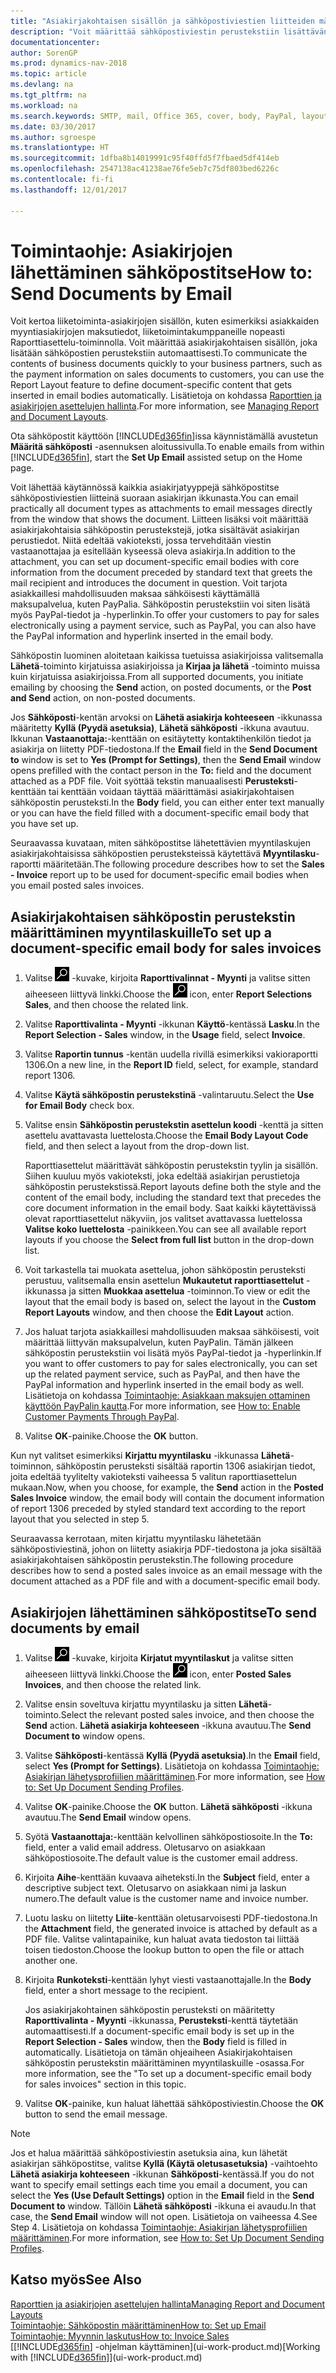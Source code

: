 ```yaml
---
title: "Asiakirjakohtaisen sisällön ja sähköpostiviestien liitteiden määrittäminen"
description: "Voit määrittää sähköpostiviestin perustekstiin lisättävän sisällön, kuten PayPal-linkin. Voit myös liittää asiakirjoja sähköpostiviesteihin."
documentationcenter: 
author: SorenGP
ms.prod: dynamics-nav-2018
ms.topic: article
ms.devlang: na
ms.tgt_pltfrm: na
ms.workload: na
ms.search.keywords: SMTP, mail, Office 365, cover, body, PayPal, layout
ms.date: 03/30/2017
ms.author: sgroespe
ms.translationtype: HT
ms.sourcegitcommit: 1dfba8b14019991c95f40ffd5f7fbaed5df414eb
ms.openlocfilehash: 2547138ac41238ae76fe5eb7c75df803bed6226c
ms.contentlocale: fi-fi
ms.lasthandoff: 12/01/2017

---
```

# <a name="how-to-send-documents-by-email"></a><span data-ttu-id="1eaa4-104">Toimintaohje: Asiakirjojen lähettäminen sähköpostitse</span><span class="sxs-lookup"><span data-stu-id="1eaa4-104">How to: Send Documents by Email</span></span>
<span data-ttu-id="1eaa4-105">Voit kertoa liiketoiminta-asiakirjojen sisällön, kuten esimerkiksi asiakkaiden myyntiasiakirjojen maksutiedot, liiketoimintakumppaneille nopeasti Raporttiasettelu-toiminnolla. Voit määrittää asiakirjakohtaisen sisällön, joka lisätään sähköpostien perustekstiin automaattisesti.</span><span class="sxs-lookup"><span data-stu-id="1eaa4-105">To communicate the contents of business documents quickly to your business partners, such as the payment information on sales documents to customers, you can use the Report Layout feature to define document-specific content that gets inserted in email bodies automatically.</span></span> <span data-ttu-id="1eaa4-106">Lisätietoja on kohdassa [Raporttien ja asiakirjojen asettelujen hallinta](ui-manage-report-layouts.md).</span><span class="sxs-lookup"><span data-stu-id="1eaa4-106">For more information, see [Managing Report and Document Layouts](ui-manage-report-layouts.md).</span></span>

<span data-ttu-id="1eaa4-107">Ota sähköpostit käyttöön [!INCLUDE[d365fin](includes/d365fin_md.md)]issa käynnistämällä avustetun **Määritä sähköposti** -asennuksen aloitussivulla.</span><span class="sxs-lookup"><span data-stu-id="1eaa4-107">To enable emails from within [!INCLUDE[d365fin](includes/d365fin_md.md)], start the **Set Up Email** assisted setup on the Home page.</span></span>

<span data-ttu-id="1eaa4-108">Voit lähettää käytännössä kaikkia asiakirjatyyppejä sähköpostitse sähköpostiviestien liitteinä suoraan asiakirjan ikkunasta.</span><span class="sxs-lookup"><span data-stu-id="1eaa4-108">You can email practically all document types as attachments to email messages directly from the window that shows the document.</span></span> <span data-ttu-id="1eaa4-109">Liitteen lisäksi voit määrittää asiakirjakohtaisia sähköpostin perustekstejä, jotka sisältävät asiakirjan perustiedot. Niitä edeltää vakioteksti, jossa tervehditään viestin vastaanottajaa ja esitellään kyseessä oleva asiakirja.</span><span class="sxs-lookup"><span data-stu-id="1eaa4-109">In addition to the attachment, you can set up document-specific email bodies with core information from the document preceded by standard text that greets the mail recipient and introduces the document in question.</span></span> <span data-ttu-id="1eaa4-110">Voit tarjota asiakkaillesi mahdollisuuden maksaa sähköisesti käyttämällä maksupalvelua, kuten PayPalia. Sähköpostin perustekstiin voi siten lisätä myös PayPal-tiedot ja -hyperlinkin.</span><span class="sxs-lookup"><span data-stu-id="1eaa4-110">To offer your customers to pay for sales electronically using a payment service, such as PayPal, you can also have the PayPal information and hyperlink inserted in the email body.</span></span>

<span data-ttu-id="1eaa4-111">Sähköpostin luominen aloitetaan kaikissa tuetuissa asiakirjoissa valitsemalla **Lähetä**-toiminto kirjatuissa asiakirjoissa ja **Kirjaa ja lähetä** -toiminto muissa kuin kirjatuissa asiakirjoissa.</span><span class="sxs-lookup"><span data-stu-id="1eaa4-111">From all supported documents, you initiate emailing by choosing the **Send** action, on posted documents, or the **Post and Send** action, on non-posted documents.</span></span>

<span data-ttu-id="1eaa4-112">Jos **Sähköposti**-kentän arvoksi on **Lähetä asiakirja kohteeseen** -ikkunassa määritetty **Kyllä (Pyydä asetuksia)**, **Lähetä sähköposti** -ikkuna avautuu. Ikkunan **Vastaanottaja:**-kenttään on esitäytetty kontaktihenkilön tiedot ja asiakirja on liitetty PDF-tiedostona.</span><span class="sxs-lookup"><span data-stu-id="1eaa4-112">If the **Email** field in the **Send Document to** window is set to **Yes (Prompt for Settings)**, then the **Send Email** window opens prefilled with the contact person in the **To:** field and the document attached as a PDF file.</span></span> <span data-ttu-id="1eaa4-113">Voit syöttää tekstin manuaalisesti **Perusteksti**-kenttään tai kenttään voidaan täyttää määrittämäsi asiakirjakohtaisen sähköpostin perusteksti.</span><span class="sxs-lookup"><span data-stu-id="1eaa4-113">In the **Body** field, you can either enter text manually or you can have the field filled with a document-specific email body that you have set up.</span></span>

<span data-ttu-id="1eaa4-114">Seuraavassa kuvataan, miten sähköpostitse lähetettävien myyntilaskujen asiakirjakohtaisissa sähköpostien perusteksteissä käytettävä **Myyntilasku**-raportti määritetään.</span><span class="sxs-lookup"><span data-stu-id="1eaa4-114">The following procedure describes how to set the **Sales - Invoice** report up to be used for document-specific email bodies when you email posted sales invoices.</span></span>

## <a name="to-set-up-a-document-specific-email-body-for-sales-invoices"></a><span data-ttu-id="1eaa4-115">Asiakirjakohtaisen sähköpostin perustekstin määrittäminen myyntilaskuille</span><span class="sxs-lookup"><span data-stu-id="1eaa4-115">To set up a document-specific email body for sales invoices</span></span>
1. <span data-ttu-id="1eaa4-116">Valitse ![Etsi sivu tai raportti](media/ui-search/search_small.png "Etsi sivu tai raportti -kuvake") -kuvake, kirjoita **Raporttivalinnat - Myynti** ja valitse sitten aiheeseen liittyvä linkki.</span><span class="sxs-lookup"><span data-stu-id="1eaa4-116">Choose the ![Search for Page or Report](media/ui-search/search_small.png "Search for Page or Report icon") icon, enter **Report Selections Sales**, and then choose the related link.</span></span>
2. <span data-ttu-id="1eaa4-117">Valitse **Raporttivalinta - Myynti** -ikkunan **Käyttö**-kentässä **Lasku**.</span><span class="sxs-lookup"><span data-stu-id="1eaa4-117">In the **Report Selection - Sales** window, in the **Usage** field, select **Invoice**.</span></span>
3. <span data-ttu-id="1eaa4-118">Valitse **Raportin tunnus** -kentän uudella rivillä esimerkiksi vakioraportti 1306.</span><span class="sxs-lookup"><span data-stu-id="1eaa4-118">On a new line, in the **Report ID** field, select, for example, standard report 1306.</span></span>
4. <span data-ttu-id="1eaa4-119">Valitse **Käytä sähköpostin perustekstinä** -valintaruutu.</span><span class="sxs-lookup"><span data-stu-id="1eaa4-119">Select the **Use for Email Body** check box.</span></span>
5. <span data-ttu-id="1eaa4-120">Valitse ensin **Sähköpostin perustekstin asettelun koodi** -kenttä ja sitten asettelu avattavasta luettelosta.</span><span class="sxs-lookup"><span data-stu-id="1eaa4-120">Choose the **Email Body Layout Code** field, and then select a layout from the drop-down list.</span></span>

    <span data-ttu-id="1eaa4-121">Raporttiasettelut määrittävät sähköpostin perustekstin tyylin ja sisällön. Siihen kuuluu myös vakioteksti, joka edeltää asiakirjan perustietoja sähköpostin perustekstissä.</span><span class="sxs-lookup"><span data-stu-id="1eaa4-121">Report layouts define both the style and the content of the email body, including the standard text that precedes the core document information in the email body.</span></span> <span data-ttu-id="1eaa4-122">Saat kaikki käytettävissä olevat raporttiasettelut näkyviin, jos valitset avattavassa luettelossa **Valitse koko luettelosta** -painikkeen.</span><span class="sxs-lookup"><span data-stu-id="1eaa4-122">You can see all available report layouts if you choose the **Select from full list** button in the drop-down list.</span></span>
6. <span data-ttu-id="1eaa4-123">Voit tarkastella tai muokata asettelua, johon sähköpostin perusteksti perustuu, valitsemalla ensin asettelun **Mukautetut raporttiasettelut** -ikkunassa ja sitten **Muokkaa asettelua** -toiminnon.</span><span class="sxs-lookup"><span data-stu-id="1eaa4-123">To view or edit the layout that the email body is based on, select the layout in the **Custom Report Layouts** window, and then choose the **Edit Layout** action.</span></span>
7. <span data-ttu-id="1eaa4-124">Jos haluat tarjota asiakkaillesi mahdollisuuden maksaa sähköisesti, voit määrittää liittyvän maksupalvelun, kuten PayPalin. Tämän jälkeen sähköpostin perustekstiin voi lisätä myös PayPal-tiedot ja -hyperlinkin.</span><span class="sxs-lookup"><span data-stu-id="1eaa4-124">If you want to offer customers to pay for sales electronically, you can set up the related payment service, such as PayPal, and then have the PayPal information and hyperlink inserted in the email body as well.</span></span> <span data-ttu-id="1eaa4-125">Lisätietoja on kohdassa [Toimintaohje: Asiakkaan maksujen ottaminen käyttöön PayPalin kautta](sales-how-enable-payment-service-extensions.md).</span><span class="sxs-lookup"><span data-stu-id="1eaa4-125">For more information, see [How to: Enable Customer Payments Through PayPal](sales-how-enable-payment-service-extensions.md).</span></span>
8. <span data-ttu-id="1eaa4-126">Valitse **OK**-painike.</span><span class="sxs-lookup"><span data-stu-id="1eaa4-126">Choose the **OK** button.</span></span>

<span data-ttu-id="1eaa4-127">Kun nyt valitset esimerkiksi **Kirjattu myyntilasku** -ikkunassa **Lähetä**-toiminnon, sähköpostin perusteksti sisältää raportin 1306 asiakirjan tiedot, joita edeltää tyylitelty vakioteksti vaiheessa 5 valitun raporttiasettelun mukaan.</span><span class="sxs-lookup"><span data-stu-id="1eaa4-127">Now, when you choose, for example, the **Send** action in the **Posted Sales Invoice** window, the email body will contain the document information of report 1306 preceded by styled standard text according to the report layout that you selected in step 5.</span></span>

<span data-ttu-id="1eaa4-128">Seuraavassa kerrotaan, miten kirjattu myyntilasku lähetetään sähköpostiviestinä, johon on liitetty asiakirja PDF-tiedostona ja joka sisältää asiakirjakohtaisen sähköpostin perustekstin.</span><span class="sxs-lookup"><span data-stu-id="1eaa4-128">The following procedure describes how to send a posted sales invoice as an email message with the document attached as a PDF file and with a document-specific email body.</span></span>

## <a name="to-send-documents-by-email"></a><span data-ttu-id="1eaa4-129">Asiakirjojen lähettäminen sähköpostitse</span><span class="sxs-lookup"><span data-stu-id="1eaa4-129">To send documents by email</span></span>
1. <span data-ttu-id="1eaa4-130">Valitse ![Etsi sivu tai raportti](media/ui-search/search_small.png "Etsi sivu tai raportti -kuvake") -kuvake, kirjoita **Kirjatut myyntilaskut** ja valitse sitten aiheeseen liittyvä linkki.</span><span class="sxs-lookup"><span data-stu-id="1eaa4-130">Choose the ![Search for Page or Report](media/ui-search/search_small.png "Search for Page or Report icon") icon, enter **Posted Sales Invoices**, and then choose the related link.</span></span>
2. <span data-ttu-id="1eaa4-131">Valitse ensin soveltuva kirjattu myyntilasku ja sitten **Lähetä**-toiminto.</span><span class="sxs-lookup"><span data-stu-id="1eaa4-131">Select the relevant posted sales invoice, and then choose the **Send** action.</span></span> <span data-ttu-id="1eaa4-132">**Lähetä asiakirja kohteeseen** -ikkuna avautuu.</span><span class="sxs-lookup"><span data-stu-id="1eaa4-132">The **Send Document to** window opens.</span></span>
3. <span data-ttu-id="1eaa4-133">Valitse **Sähköposti**-kentässä **Kyllä (Pyydä asetuksia)**.</span><span class="sxs-lookup"><span data-stu-id="1eaa4-133">In the **Email** field, select **Yes (Prompt for Settings)**.</span></span> <span data-ttu-id="1eaa4-134">Lisätietoja on kohdassa [Toimintaohje: Asiakirjan lähetysprofiilien määrittäminen](sales-how-setup-document-send-profiles.md).</span><span class="sxs-lookup"><span data-stu-id="1eaa4-134">For more information, see [How to: Set Up Document Sending Profiles](sales-how-setup-document-send-profiles.md).</span></span>
4. <span data-ttu-id="1eaa4-135">Valitse **OK**-painike.</span><span class="sxs-lookup"><span data-stu-id="1eaa4-135">Choose the **OK** button.</span></span> <span data-ttu-id="1eaa4-136">**Lähetä sähköposti** -ikkuna avautuu.</span><span class="sxs-lookup"><span data-stu-id="1eaa4-136">The **Send Email** window opens.</span></span>
5. <span data-ttu-id="1eaa4-137">Syötä **Vastaanottaja:**-kenttään kelvollinen sähköpostiosoite.</span><span class="sxs-lookup"><span data-stu-id="1eaa4-137">In the **To:** field, enter a valid email address.</span></span> <span data-ttu-id="1eaa4-138">Oletusarvo on asiakkaan sähköpostiosoite.</span><span class="sxs-lookup"><span data-stu-id="1eaa4-138">The default value is the customer email address.</span></span>
6. <span data-ttu-id="1eaa4-139">Kirjoita **Aihe**-kenttään kuvaava aiheteksti.</span><span class="sxs-lookup"><span data-stu-id="1eaa4-139">In the **Subject** field, enter a descriptive subject text.</span></span> <span data-ttu-id="1eaa4-140">Oletusarvo on asiakkaan nimi ja laskun numero.</span><span class="sxs-lookup"><span data-stu-id="1eaa4-140">The default value is the customer name and invoice number.</span></span>
7. <span data-ttu-id="1eaa4-141">Luotu lasku on liitetty **Liite**-kenttään oletusarvoisesti PDF-tiedostona.</span><span class="sxs-lookup"><span data-stu-id="1eaa4-141">In the **Attachment** field, the generated invoice is attached by default as a PDF file.</span></span> <span data-ttu-id="1eaa4-142">Valitse valintapainike, kun haluat avata tiedoston tai liittää toisen tiedoston.</span><span class="sxs-lookup"><span data-stu-id="1eaa4-142">Choose the lookup button to open the file or attach another one.</span></span>
8. <span data-ttu-id="1eaa4-143">Kirjoita **Runkoteksti**-kenttään lyhyt viesti vastaanottajalle.</span><span class="sxs-lookup"><span data-stu-id="1eaa4-143">In the **Body** field, enter a short message to the recipient.</span></span>

    <span data-ttu-id="1eaa4-144">Jos asiakirjakohtainen sähköpostin perusteksti on määritetty **Raporttivalinta - Myynti** -ikkunassa, **Perusteksti**-kenttä täytetään automaattisesti.</span><span class="sxs-lookup"><span data-stu-id="1eaa4-144">If a document-specific email body is set up in the **Report Selection - Sales** window, then the **Body** field is filled in automatically.</span></span> <span data-ttu-id="1eaa4-145">Lisätietoja on tämän ohjeaiheen Asiakirjakohtaisen sähköpostin perustekstin määrittäminen myyntilaskuille -osassa.</span><span class="sxs-lookup"><span data-stu-id="1eaa4-145">For more information, see the "To set up a document-specific email body for sales invoices" section in this topic.</span></span>
9. <span data-ttu-id="1eaa4-146">Valitse **OK**-painike, kun haluat lähettää sähköpostiviestin.</span><span class="sxs-lookup"><span data-stu-id="1eaa4-146">Choose the **OK** button to send the email message.</span></span>

> [!NOTE]  
>   <span data-ttu-id="1eaa4-147">Jos et halua määrittää sähköpostiviestin asetuksia aina, kun lähetät asiakirjan sähköpostitse, valitse **Kyllä (Käytä oletusasetuksia)** -vaihtoehto **Lähetä asiakirja kohteeseen** -ikkunan **Sähköposti**-kentässä.</span><span class="sxs-lookup"><span data-stu-id="1eaa4-147">If you do not want to specify email settings each time you email a document, you can select the **Yes (Use Default Settings)** option in the **Email** field in the **Send Document to** window.</span></span> <span data-ttu-id="1eaa4-148">Tällöin **Lähetä sähköposti** -ikkuna ei avaudu.</span><span class="sxs-lookup"><span data-stu-id="1eaa4-148">In that case, the **Send Email** window will not open.</span></span> <span data-ttu-id="1eaa4-149">Lisätietoja on vaiheessa 4.</span><span class="sxs-lookup"><span data-stu-id="1eaa4-149">See Step 4.</span></span> <span data-ttu-id="1eaa4-150">Lisätietoja on kohdassa [Toimintaohje: Asiakirjan lähetysprofiilien määrittäminen](sales-how-setup-document-send-profiles.md).</span><span class="sxs-lookup"><span data-stu-id="1eaa4-150">For more information, see [How to: Set Up Document Sending Profiles](sales-how-setup-document-send-profiles.md).</span></span>

## <a name="see-also"></a><span data-ttu-id="1eaa4-151">Katso myös</span><span class="sxs-lookup"><span data-stu-id="1eaa4-151">See Also</span></span>
[<span data-ttu-id="1eaa4-152">Raporttien ja asiakirjojen asettelujen hallinta</span><span class="sxs-lookup"><span data-stu-id="1eaa4-152">Managing Report and Document Layouts</span></span>](ui-manage-report-layouts.md)  
[<span data-ttu-id="1eaa4-153">Toimintaohje: Sähköpostin määrittäminen</span><span class="sxs-lookup"><span data-stu-id="1eaa4-153">How to: Set up Email</span></span>](madeira-how-setup-email.md)  
[<span data-ttu-id="1eaa4-154">Toimintaohje: Myynnin laskutus</span><span class="sxs-lookup"><span data-stu-id="1eaa4-154">How to: Invoice Sales</span></span>](sales-how-invoice-sales.md)  
<span data-ttu-id="1eaa4-155">[[!INCLUDE[d365fin](includes/d365fin_md.md)] -ohjelman käyttäminen](ui-work-product.md)</span><span class="sxs-lookup"><span data-stu-id="1eaa4-155">[Working with [!INCLUDE[d365fin](includes/d365fin_md.md)]](ui-work-product.md)</span></span>

